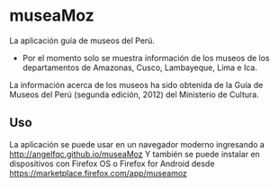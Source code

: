 museaMoz
========

La aplicación guía de museos del Perú.

* Por el momento solo se muestra información de los museos de los departamentos de Amazonas, Cusco, Lambayeque, Lima e Ica.

La información acerca de los museos ha sido obtenida de la Guía de Museos del Perú (segunda edición, 2012) del Ministerio de Cultura.

Uso
---
La aplicación se puede usar en un navegador moderno ingresando a http://angelfqc.github.io/museaMoz
Y también se puede instalar en dispositivos con Firefox OS o Firefox for Android desde https://marketplace.firefox.com/app/museamoz

